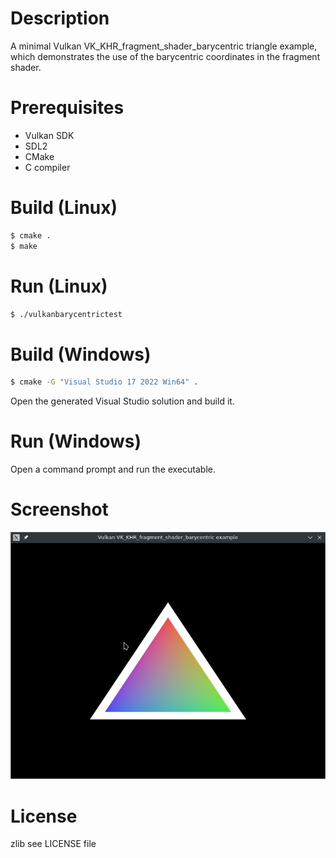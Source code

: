 # Description

A minimal Vulkan VK_KHR_fragment_shader_barycentric triangle example, which demonstrates the use of the barycentric coordinates in the fragment shader. 

# Prerequisites

- Vulkan SDK
- SDL2
- CMake
- C compiler

# Build (Linux)

```bash
$ cmake .
$ make
```

# Run (Linux)

```bash
$ ./vulkanbarycentrictest
```

# Build (Windows)

```bash
$ cmake -G "Visual Studio 17 2022 Win64" .
```

Open the generated Visual Studio solution and build it.

# Run (Windows)

Open a command prompt and run the executable.

# Screenshot

![screenshot](screenshot.png)

# License

zlib see LICENSE file

